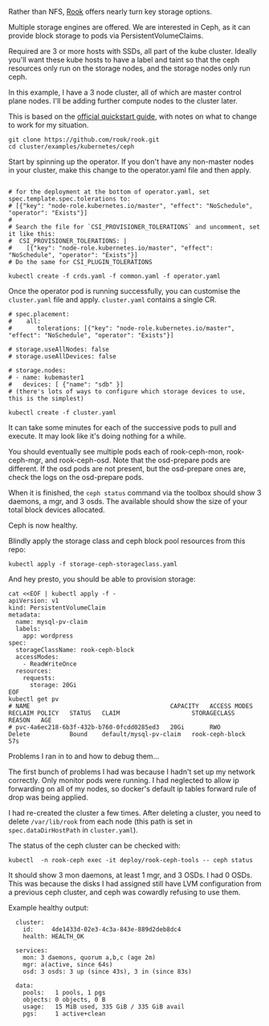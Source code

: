 Rather than NFS, [Rook](https://rook.io) offers nearly turn key storage options.

Multiple storage engines are offered. We are interested in Ceph, as it can provide
block storage to pods via PersistentVolumeClaims.

Required are 3 or more hosts with SSDs, all part of the kube cluster. Ideally you'll
want these kube hosts to have a label and taint so that the ceph resources only run
on the storage nodes, and the storage nodes only run ceph.

In this example, I have a 3 node cluster, all of which are master control plane nodes.
I'll be adding further compute nodes to the cluster later.

This is based on the [official quickstart guide](https://rook.io/docs/rook/v1.6/ceph-quickstart.html),
with notes on what to change to work for my situation.

```
git clone https://github.com/rook/rook.git
cd cluster/examples/kubernetes/ceph
```

Start by spinning up the operator. If you don't have any non-master nodes in your cluster,
make this change to the operator.yaml file and then apply.

```

# for the deployment at the bottom of operator.yaml, set spec.template.spec.tolerations to:
# [{"key": "node-role.kubernetes.io/master", "effect": "NoSchedule", "operator": "Exists"}]
#
# Search the file for `CSI_PROVISIONER_TOLERATIONS` and uncomment, set it like this:
#  CSI_PROVISIONER_TOLERATIONS: |
#    [{"key": "node-role.kubernetes.io/master", "effect": "NoSchedule", "operator": "Exists"}]
# Do the same for CSI_PLUGIN_TOLERATIONS

kubectl create -f crds.yaml -f common.yaml -f operator.yaml
```

Once the operator pod is running successfully, you can customise the `cluster.yaml` file and apply.
`cluster.yaml` contains a single CR.
```
# spec.placement:
#    all:
#       tolerations: [{"key": "node-role.kubernetes.io/master", "effect": "NoSchedule", "operator": "Exists"}]

# storage.useAllNodes: false
# storage.useAllDevices: false

# storage.nodes:
# - name: kubemaster1
#   devices: [ {"name": "sdb" }]
# (there's lots of ways to configure which storage devices to use, this is the simplest)

kubectl create -f cluster.yaml
```

It can take some minutes for each of the successive pods to pull and execute. It may look like it's doing
nothing for a while.

You should eventually see multiple pods each of rook-ceph-mon, rook-ceph-mgr, and rook-ceph-osd. Note that
the osd-prepare pods are different. If the osd pods are not present, but the osd-prepare ones are, check the
logs on the osd-prepare pods.

When it is finished, the `ceph status` command via the toolbox should show 3 daemons, a mgr, and 3 osds. The
available should show the size of your total block devices allocated.

Ceph is now healthy.

Blindly apply the storage class and ceph block pool resources from this repo:
```
kubectl apply -f storage-ceph-storageclass.yaml
```

And hey presto, you should be able to provision storage:

```
cat <<EOF | kubectl apply -f -
apiVersion: v1
kind: PersistentVolumeClaim
metadata:
  name: mysql-pv-claim
  labels:
    app: wordpress
spec:
  storageClassName: rook-ceph-block
  accessModes:
    - ReadWriteOnce
  resources:
    requests:
      storage: 20Gi
EOF
kubectl get pv
# NAME                                       CAPACITY   ACCESS MODES   RECLAIM POLICY   STATUS   CLAIM                    STORAGECLASS      REASON   AGE
# pvc-4a6ec218-6b3f-432b-b760-0fcdd0285ed3   20Gi       RWO            Delete           Bound    default/mysql-pv-claim   rook-ceph-block            57s

```


Problems I ran in to and how to debug them...

The first bunch of problems I had was because I hadn't set up my network correctly. Only monitor
pods were running. I had neglected to allow ip forwarding on all of my nodes, so docker's default
ip tables forward rule of drop was being applied.

I had re-created the cluster a few times. After deleting a cluster, you need to delete `/var/lib/rook`
from each node (this path is set in `spec.dataDirHostPath` in `cluster.yaml`).

The status of the ceph cluster can be checked with:

```
kubectl  -n rook-ceph exec -it deploy/rook-ceph-tools -- ceph status
```

It should show 3 mon daemons, at least 1 mgr, and 3 OSDs. I had 0 OSDs. This was because the disks
I had assigned still have LVM configuration from a previous ceph cluster, and ceph was cowardly
refusing to use them.

Example healthy output:

```
  cluster:
    id:     4de1433d-02e3-4c3a-843e-889d2deb8dc4
    health: HEALTH_OK

  services:
    mon: 3 daemons, quorum a,b,c (age 2m)
    mgr: a(active, since 64s)
    osd: 3 osds: 3 up (since 43s), 3 in (since 83s)

  data:
    pools:   1 pools, 1 pgs
    objects: 0 objects, 0 B
    usage:   15 MiB used, 335 GiB / 335 GiB avail
    pgs:     1 active+clean
```

